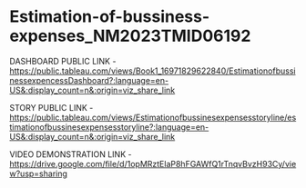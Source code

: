 # Estimation-of-bussiness-expenses_NM2023TMID06192

DASHBOARD PUBLIC LINK - https://public.tableau.com/views/Book1_16971829622840/EstimationofbussinessexpencessDashboard?:language=en-US&:display_count=n&:origin=viz_share_link

STORY PUBLIC LINK - https://public.tableau.com/views/Estimationofbussinesexpensesstoryline/estimationofbussinesexpensesstoryline?:language=en-US&:display_count=n&:origin=viz_share_link

VIDEO DEMONSTRATION LINK - https://drive.google.com/file/d/1opMRztElaP8hFGAWfQ1rTnqvBvzH93Cy/view?usp=sharing
